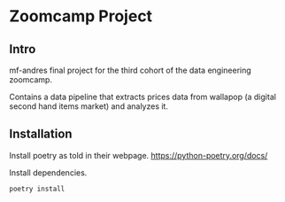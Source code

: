# Zoomcamp Project

## Intro

mf-andres final project for the third cohort of the data engineering zoomcamp.

Contains a data pipeline that extracts prices data from wallapop (a digital second hand items market) 
and analyzes it.

## Installation

Install poetry as told in their webpage. https://python-poetry.org/docs/

Install dependencies.

```commandline
poetry install
```


